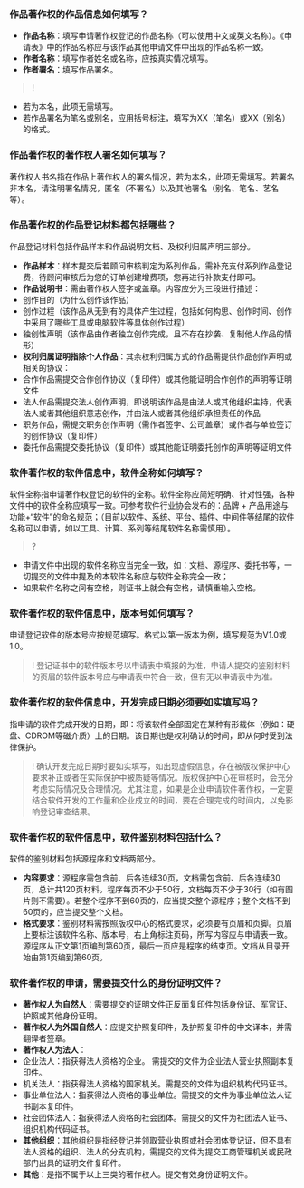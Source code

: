 ### 作品著作权的作品信息如何填写？
- **作品名称**：填写申请著作权登记的作品名称（可以使用中文或英文名称）。《申请表》中的作品名称应与该作品其他申请文件中出现的作品名称一致。
- **作者名称**：填写作者姓名或名称，应按真实情况填写。
- **作者署名**：填写作品署名。

>! 
- 若为本名，此项无需填写。
- 若作品署名为笔名或别名，应用括号标注，填写为XX（笔名）或XX（别名）的格式。

### 作品著作权的著作权人署名如何填写？
著作权人书名指在作品上著作权人的署名情况，若为本名，此项无需填写。若署名非本名，请注明署名情况，匿名（不署名）以及其他署名（别名、笔名、艺名等）。


### 作品著作权的作品登记材料都包括哪些？
作品登记材料包括作品样本和作品说明文档、及权利归属声明三部分。
- **作品样本**：样本提交后若顾问审核判定为系列作品，需补充支付系列作品登记费，待顾问审核后为您的订单创建增费项，您再进行补款支付即可。
- **作品说明书**：需由著作权人签字或盖章。内容应分为三段进行描述：
 - 创作目的（为什么创作该作品）
 - 创作过程（该作品从无到有的具体产生过程，包括如何构思、创作时间、创作中采用了哪些工具或电脑软件等具体创作过程）
 - 独创性声明（该作品由作者独立创作完成，且不存在抄袭、复制他人作品的情形）
- **权利归属证明指除个人作品**：其余权利归属方式的作品需提供作品创作声明或相关的协议：
 - 合作作品需提交合作创作协议（复印件）或其他能证明合作创作的声明等证明文件
 - 法人作品需提交法人创作声明，即说明该作品是由法人或其他组织主持，代表法人或者其他组织意志创作，并由法人或者其他组织承担责任的作品
 - 职务作品，需提交职务创作声明（需作者签字、公司盖章）或作者与单位签订的创作协议（复印件）
 - 委托作品需提交委托协议（复印件）或其他能证明委托创作的声明等证明文件

### 软件著作权的软件信息中，软件全称如何填写？
软件全称指申请著作权登记的软件的全称。软件全称应简短明确、针对性强，各种文件中的软件全称应填写一致。可参考软件行业协会发布的：品牌 + 产品用途与功能+“软件”的命名规范；（目前以软件、系统、平台、插件、中间件等结尾的软件名称可以申请，如以工具、计算、系列等结尾软件名称需慎用）。 

>? 
- 申请文件中出现的软件名称应当完全一致，如：文档、源程序、委托书等，一切提交的文件中提及的本软件名称应与软件全称完全一致；
- 如果软件名称之间有空格，则证书上就会有空格，请慎重输入空格。

### 软件著作权的软件信息中，版本号如何填写？
申请登记软件的版本号应按规范填写。格式以第一版本为例，填写规范为V1.0或1.0。

>! 登记证书中的软件版本号以申请表中填报的为准，申请人提交的鉴别材料的页眉的软件版本号应与申请表中符合一致，但有无以申请表中为准。


### 软件著作权的软件信息中，开发完成日期必须要如实填写吗？
指申请的软件完成开发的日期，即：将该软件全部固定在某种有形载体（例如：硬盘、CDROM等磁介质）上的日期。该日期也是权利确认的时间，即从何时受到法律保护。

>! 确认开发完成日期时要如实填写，如出现虚假信息，存在被版权保护中心要求补正或者在实际保护中被质疑等情况。版权保护中心在审核时，会充分考虑实际情况及合理情况。尤其注意，如果是企业申请软件著作权，一定要结合软件开发的工作量和企业成立的时间，要在合理完成的时间内，以免影响登记审查结果。


### 软件著作权的软件信息中，软件鉴别材料包括什么？
软件的鉴别材料包括源程序和文档两部分。
- **内容要求**：源程序需包含前、后各连续30页，文档需包含前、后各连续30页，总计共120页材料。程序每页不少于50行，文档每页不少于30行（如有图片则不需要）。若整个程序不到60页的，应当提交整个源程序；整个文档不到60页的，应当提交整个文档。
- **格式要求**：鉴别材料需按照版权中心的格式要求，必须要有页眉和页脚。页眉上要标注该软件名称、版本号，右上角标注页码，所写内容应与申请表一致。源程序从正文第1页编到第60页，最后一页应是程序的结束页。文档从目录开始由第1页编到第60页。

### 软件著作权的申请，需要提交什么的身份证明文件？
- **著作权人为自然人**：需要提交的证明文件正反面复印件包括身份证、军官证、护照或其他身份证明。
-  **著作权人为外国自然人**：应提交护照复印件，及护照复印件的中文译本，并需翻译者签章。
- **著作权人为法人**：
 - 企业法人：指获得法人资格的企业。 需提交的文件为企业法人营业执照副本复印件。
 - 机关法人：指获得法人资格的国家机关。需提交的文件为组织机构代码证书。
 - 事业单位法人：指获得法人资格的事业单位。需提交的文件为事业单位法人证书副本复印件。
 - 社会团体法人：指获得法人资格的社会团体。需提交的文件为社团法人证书、组织机构代码证书。
- **其他组织**：其他组织是指经登记并领取营业执照或社会团体登记证，但不具有法人资格的组织、法人的分支机构，需提交的文件为提交工商管理机关或民政部门出具的证明文件复印件。
- **其他**：是指不属于以上三类的著作权人。提交有效身份证明文件。
